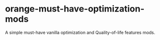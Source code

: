 # orange-must-have-optimization-mods
A simple must-have vanilla optimization and Quality-of-life features mods.
